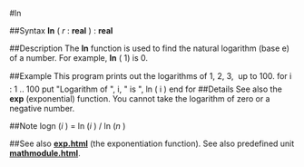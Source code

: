 
#ln

##Syntax
**ln** ( *r* : **real** ) : **real**

##Description
The **ln** function is used to find the natural logarithm (base e) of a number. For example, **ln** ( 1) is 0.

##Example
This program prints out the logarithms of 1, 2, 3,  up to 100.
        for i : 1 .. 100
            put "Logarithm of ", i, " is ", ln ( i )
        end for
##Details
See also the **exp** (exponential) function. You cannot take the logarithm of zero or a negative number.

##Note
logn (*i* ) = ln (*i* ) / ln (*n* )

##See also
**[exp.html](exp)** (the exponentiation function).
See also predefined unit **[mathmodule.html](Math)**.
